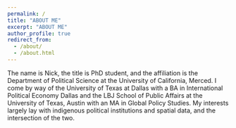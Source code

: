 ```yaml
---
permalink: /
title: "ABOUT ME"
excerpt: "ABOUT ME"
author_profile: true
redirect_from: 
  - /about/
  - /about.html
---
```


The name is Nick, the title is PhD student, and the affiliation is the Department of Political Science at the University of California, Merced. I come by way of the University of Texas at Dallas with a BA in International Political Economy Dallas and the LBJ School of Public Affairs at the University of Texas, Austin with an MA in Global Policy Studies.
My interests largely lay with indigenous political institutions and spatial data, and the intersection of the two.